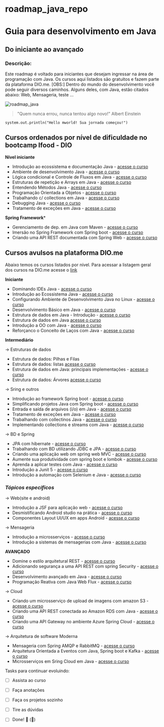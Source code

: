 # roadmap_java_repo
<h1> Guia para desenvolvimento em Java </h1>

## Do iniciante ao avançado

### Descrição: 

Este roadmap é voltado para iniciantes que desejam ingressar na área de programação com Java. Os cursos aqui listados são gratuitos e fazem parte da plataforma DIO.me.
[OBS:] Dentro do mundo do desenvolvimento você pode seguir diversos caminhos. Alguns deles, com Java, estão citados abaixo: Web, Mensageria, teste ...

![roadmap_java](https://user-images.githubusercontent.com/81716096/194948652-a94dc040-754d-4540-bf64-083d7125dbdb.png)

> "Quem nunca errou, nunca tentou algo novo!" Albert Einstein


`` system.out.println("Hello mworld! Sua jornada começou!") `` 


## Cursos ordenados por nível de dificuldade no bootcamp Ifood - DIO

**Nível iniciante**

- Introdução ao ecossistema e documentação Java - [acesse o curso](https://web.dio.me/course/introducao-ao-ecossistema-e-documentacao-java/learning/54e1ad91-8842-4065-bc89-37329f54f0cd)
- Ambiente de desenvolvimento Java - [acesse o curso](https://web.dio.me/course/configurando-ambiente-de-desenvolvimento-java-no-linux/learning/0668bbda-e32e-44bc-9100-d9dd781bdf8f)
- Lógica condicional e Controle de Fluxos em Java - [acesse o curso](https://web.dio.me/course/logica-condicional-e-controle-de-fluxos-em-java/learning/b5616a08-8f2f-4da0-bf9c-0fe384be2b42)
- Estruturas de repetição e Arrays em Java - [acesse o curso](https://web.dio.me/course/estruturas-de-repeticao-e-arrays-em-java/learning/febaaad5-ea57-4389-a960-2907fa40041c)
- Entendendo Métodos Java - [acesse o curso](https://web.dio.me/course/entendendo-metodos-java/learning/1d32857c-8137-4b87-8a1c-474300f71648)
- Programação Orientada a Objetos - [acesse o curso](https://web.dio.me/course/programacao-orientada-a-objetos/learning/ff0c41a5-8adc-496c-8ff7-7ae1f83ffa49)
- Trabalhando c/ collections em Java - [acesse o curso](https://web.dio.me/course/trabalhando-com-collections-java/learning/a34f3db6-de2b-44fa-a059-6ae7785695cc)
- Debugging Java - [acesse o curso](https://web.dio.me/course/debugging-java/learning/97fc1d8d-4f01-4856-a1a2-85c6117ccc75)
- Tratamento de exceções em Java - [acesse o curso](https://web.dio.me/course/tratamento-de-excecoes-em-java/learning/8ab022fe-7c0e-41bc-95de-daedca653d7c)


**Spring Framework***
	
- Gerenciamento de dep. em Java com Maven - [acesse o curso](https://web.dio.me/course/gerenciamento-de-dependencias-e-build-em-java-com-maven/learning/e6b60b98-7795-44cd-b477-e13f9d350249)
- Imersão no Spring Framework com Spring boot - [acesse o curso](https://web.dio.me/course/imersao-no-spring-framework-com-spring-boot/learning/76dae2f8-07b8-4801-b66a-cdc38209ab87)
- Criando uma API REST documentada com Spring Web - [acesse o curso](https://web.dio.me/course/domine-o-estilo-arquitetural-rest-com-o-spring-web/learning/2b52b79d-f958-4896-b858-e4e58ac76c06)	


## Cursos avulsos na plataforma DIO.me

Abaixo temos os cursos listados por nível. Para acessar a listagem geral dos cursos na DIO.me acesse o [link](https://web.dio.me/play?skill=a000ba41-408d-47be-b21a-72b97a1acded&tab=cursos)


**Iniciante**

<!--
- Instalando o IDE VS code - [acesse o curso]() -->
- Dominando IDEs Java - [acesse o curso](https://web.dio.me/course/dominando-ides-java/learning/b0f1ae39-6af7-4a2c-8fc2-c73ae8463c84)
- Introdução ao Ecossistema Java - [acesse o curso](https://web.dio.me/course/introducao-ao-ecossistema-e-documentacao-java/learning/54e1ad91-8842-4065-bc89-37329f54f0cd)
- Configurando Ambiente de Desenvolvimento Java no Linux - [acesse o curso](https://web.dio.me/course/configurando-ambiente-de-desenvolvimento-java-no-linux/learning/0668bbda-e32e-44bc-9100-d9dd781bdf8f)
- Desenvolvimento Básico em Java - [acesse o curso](https://web.dio.me/course/desenvolvimento-basico-em-java/learning/38d441ef-3c29-4ca4-9047-178603a8f656)
- Estrutura de dados em Java - Introdução  - [acesse o curso](https://web.dio.me/course/estrutura-de-dados-em-java-introducao/learning/11e9cb23-9b15-4a01-b5bc-80c5d27b2c58)
- Estrutura de dados em Java [acesse o curso](https://web.dio.me/course/estrutura-de-dados-em-java/learning/f5a9837e-ec31-4bca-bc6f-338450c076f7)
- Introdução a OO com Java - [acesse o curso](https://web.dio.me/course/estrutura-de-dados-em-java-pilhas-e-filas/learning/e80653aa-37a5-430e-9f0f-44c3753ef4b0)
- Reforçanco o Conceito de Laços com Java - [acesse o curso](https://web.dio.me/course/reforcando-o-conceito-de-lacos-em-java/learning/54683056-045c-47b6-8b86-af4fe8e78338)	

		
**Intermediário**		
		
-> Estruturas de dados

- Estrutura de dados: Pilhas e Filas [](https://web.dio.me/course/estrutura-de-dados-em-java-pilhas-e-filas/learning/e80653aa-37a5-430e-9f0f-44c3753ef4b0)
- Estrutura de dados: listas [acesse o curso](https://web.dio.me/course/estrutura-de-dados-em-java-listas/learning/225d6a90-77b8-4ac5-b8ed-f1da4c773acc)
- Estrutura de dados em Java: principais implementações - [acesse o curso](https://web.dio.me/course/estrutura-de-dados-em-java-principais-implementacoes/learning/40ce1b96-358f-48c8-a420-271b1741dcfd)
- Estrutura de dados: Árvores [acesse o curso](https://web.dio.me/course/estrutura-de-dados-em-java-arvores/learning/c7bde569-0b35-499e-874d-396bdc9c8f79)
		
-> Sring e outros

- Introdução ao framework Spring boot - [acesse o curso](https://web.dio.me/course/spring-boot/learning/3aac94e7-e502-41ca-845d-9b77c9eaecfe)
- Simplificando projetos Java com Spring boot - [acesse o curso](https://web.dio.me/course/simplificando-projetos-java-com-o-spring-boot/learning/a646189a-7a16-4c05-859b-74af2eb78290)
- Entrada e saída de arquivos (i/o) em Java - [acesse o curso](https://web.dio.me/course/entrada-e-saida-de-arquivos-io-em-java/learning/91871c29-e97e-4434-be0e-71aa71df80f3)
- Tratamento de exceções em Java - [acesse o curso](https://web.dio.me/course/tratamento-de-excecoes-em-java/learning/8ab022fe-7c0e-41bc-95de-daedca653d7c)
- Trabalhando com collectinos Java - [acesse o curso](https://web.dio.me/course/trabalhando-com-collections-java/learning/a34f3db6-de2b-44fa-a059-6ae7785695cc)
- Implementando collections e streams com Java - [acesse o curso](https://web.dio.me/course/aprenda-collection-e-streams-na-linguagem-java/learning/c9f8940a-be04-4aa9-bdeb-ac3607ed8eec)
		
-> BD e Spring

- JPA com hibernate - [acesse o curso](https://web.dio.me/course/jpa-com-hibernate/learning/6cb58f70-30ac-4de8-aaa8-f440efa3bc97)
- Trabalhando com BD utilizando JDBC e JPA - [acesse o curso](https://web.dio.me/course/trabalhando-com-banco-de-dados-utilizando-jdbc-e-jpa/learning/36caf662-304d-444b-978d-958d79bb5a9a)		
- Criando uma aplicação web om spring web MVC - [acesse o curso](https://web.dio.me/course/criando-aplicacoes-web-com-spring-web-mvc/learning/d3915d88-445a-441b-be43-f1d4d8df99b2)
- Aumente sua produtividade com spring boot e lombok - [acesse o curso](https://web.dio.me/course/aumente-sua-produtividade-com-spring-boot-e-lombok/learning/ed9e3e6b-49ba-440b-a4e2-cd4ac21912d7)
- Aprenda a aplicar testes com Java - [acesse o curso](https://web.dio.me/course/aprenda-aplicar-testes-com-java/learning/2c9b79aa-b288-4103-b9b4-6550d20dff5c)
- Introdução a Junit 5 - [acesse o curso](https://web.dio.me/course/introducao-ao-junit-5/learning/e5809516-a68e-478a-a4ed-afd4427e1c3e)
- Introdução a automação com Selenium e Java - [acesse o curso](https://web.dio.me/course/introducao-a-automacao-web-com-selenium-e-java/learning/a2e5339e-7d1e-4b0f-bd31-d2245d198f9f)
	
  
### *Tópicos específicos*		
		
-> Web(site e android)
- Introdução a JSF para aplicação web - [acesse o curso](https://web.dio.me/course/introducao-jsf-para-aplicacao-web/learning/4f19e7e6-42a7-4724-a51d-5a2f50209460)
- Desmistificando Android studio na prática - [acesse o curso](https://web.dio.me/course/desmistificando-o-android-studio-na-pratica/learning/aae42b53-2da2-4768-8f3d-12e6bec6c81d)
- Componentes Layout UI/UX em apps Android - [acesse o curso](https://web.dio.me/course/componentes-layouts-e-uiux-em-apps-android/learning/617ea9b7-cb37-4f99-a307-e9b6001f179e)
		
-> Mensageria
- Introdução a microsserviços - [acesse o curso](https://web.dio.me/course/java-introducao-a-microsservicos/learning/5ee9763c-2243-4f68-83e7-463856f58fa8)
- Introdução a sistemas de mensagerias com Java - [acesse o curso](https://web.dio.me/course/introducao-a-sistemas-de-mensagerias-com-java/learning/25ddc7f9-2fb7-4796-8eb8-61879e13658e)
		
**AVANÇADO**		
		
- Domine o estilo arquitetural REST - [acesse o curso](https://web.dio.me/course/domine-o-estilo-arquitetural-rest-com-o-spring-web/learning/2b52b79d-f958-4896-b858-e4e58ac76c06)
- Adicionando segurança a uma API REST com spring Security - [acesse o curso](https://web.dio.me/course/adicionando-seguranca-a-uma-api-rest-com-spring-security/learning/99032de1-b0da-4986-9907-6028acc4202d)		
- Desenvolvimento avançado em Java - [acesse o curso](https://web.dio.me/course/mensageria-com-spring-amqp-e-rabbitmq-1/learning/4c5a15d0-f42d-4301-9de0-55f5e152934e)
- Programação Reativa com Java Web Flux - [acesse o curso](https://web.dio.me/course/spring-webflux/learning/aab88703-1e8a-48ca-9a17-8189b45d0f76)
		
		
-> Cloud
- Criando um microsserviço de upload de imagens com amazon S3 - [acesse o curso]()
- Criando uma API REST conectada ao Amazon RDS com Java - [acesse o curso](https://web.dio.me/course/criando-uma-api-rest-conectada-ao-amazon-rds-com-java/learning/16ea8b83-292e-4aec-b4ad-7c0429829770)
- Criando uma API Gateway  no ambiente Azure Spring Cloud - [acesse o curso](https://web.dio.me/course/criando-api-gateways-no-ambiente-azure-spring-cloud/learning/dd5a7bbe-28fb-4207-b374-bac82f2e48a1)
	
-> Arquitetura de software Moderna
- Mensageria com Spring AMQP e RabbitMQ - [acesse o curso](https://web.dio.me/course/mensageria-com-spring-amqp-e-rabbitmq-1/learning/4c5a15d0-f42d-4301-9de0-55f5e152934e)
- Arquitetura Orientada a Eventos com Java, Spring boot e Kafka - [acesse o curso](https://web.dio.me/course/arquitetura-orientada-a-eventos-com-java-spring-boot-e-kafka/learning/2ca710ba-6a28-481c-a663-6f85aaec329b)		
- Microsserviços em Sring Cloud em Java	- [acesse o curso](https://web.dio.me/course/micro-servicos-em-spring-cloud-com-java/learning/00467dc2-9bec-4414-9943-8b0ca56b6c7f)

Tasks para continuar evoluindo:

- [ ] Assista ao curso
- [ ] Faça anotações
- [ ] Faça os projetos sozinho
- [ ] Tire as dúvidas
- [ ] Done! 🎉 (:tada:)


[comment]: <> (<img src="img_girl.jpg" alt="Girl in a jacket" width="500" height="600">)
[comment]: <> (você poderá usar tags HTML)
[comment]: <> (https://docs.github.com/en/get-started/writing-on-github/getting-started-with-writing-and-formatting-on-github/basic-writing-and-formatting-syntax)
